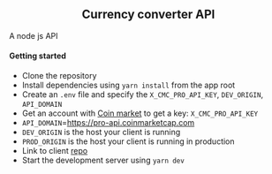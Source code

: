 <div align="center">
 <h2>Currency converter API</h2>
</div>

<p>A node js API</p>

#### Getting started
- Clone the repository
- Install dependencies using `yarn install` from the app root
- Create an  ```.env``` file and specify the ```X_CMC_PRO_API_KEY```, ```DEV_ORIGIN```, ```API_DOMAIN```
- Get an account with [Coin market](https://coinmarketcap.com) to get a key: ```X_CMC_PRO_API_KEY``` 
- ```API_DOMAIN```=https://pro-api.coinmarketcap.com
- ```DEV_ORIGIN``` is the host your client is running
- ```PROD_ORIGIN``` is the host your client is running in production
- Link to client [repo](https://github.com/PaulSebalu/xchenj)
- Start the development server using `yarn dev`